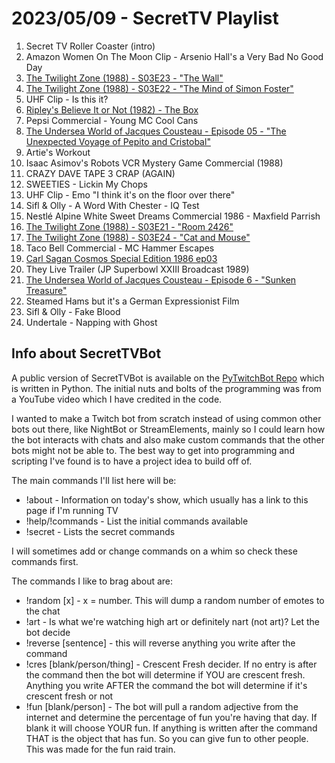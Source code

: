 # 2023/05/09 - SecretTV Playlist

1. Secret TV Roller Coaster (intro)
2. Amazon Women On The Moon Clip - Arsenio Hall's a Very Bad No Good Day
3. [The Twilight Zone (1988) - S03E23 - "The Wall"](https://en.wikipedia.org/wiki/The_Wall_(The_Twilight_Zone))
4. [The Twilight Zone (1988) - S03E22 - "The Mind of Simon Foster"](https://en.wikipedia.org/wiki/The_Mind_of_Simon_Foster)
5. UHF Clip - Is this it?
6. [Ripley's Believe It or Not (1982) -  The Box](https://en.wikipedia.org/wiki/Ripley%27s_Believe_It_or_Not!_(1982_TV_series))
7. Pepsi Commercial - Young MC Cool Cans
8. [The Undersea World of Jacques Cousteau - Episode 05 - "The Unexpected Voyage of Pepito and Cristobal"](https://en.wikipedia.org/wiki/The_Undersea_World_of_Jacques_Cousteau)
9. Artie's Workout
10. Isaac Asimov's Robots VCR Mystery Game Commercial (1988)
11. CRAZY DAVE TAPE 3 CRAP (AGAIN)
12. SWEETIES - Lickin My Chops
13. UHF Clip - Emo "I think it's on the floor over there"
14. Sifl & Olly - A Word With Chester - IQ Test
15. Nestlé Alpine White Sweet Dreams Commercial 1986 - Maxfield Parrish
16. [The Twilight Zone (1988) - S03E21 - "Room 2426"](https://en.wikipedia.org/wiki/Room_2426)
17. [The Twilight Zone (1988) - S03E24 - "Cat and Mouse"](https://en.wikipedia.org/wiki/Cat_and_Mouse_(The_Twilight_Zone))
18. Taco Bell Commercial - MC Hammer Escapes
19. [Carl Sagan Cosmos Special Edition 1986 ep03](https://en.wikipedia.org/wiki/Cosmos:_A_Personal_Voyage)
20. They Live Trailer (JP Superbowl XXIII Broadcast 1989)
21. [The Undersea World of Jacques Cousteau - Episode 6 - "Sunken Treasure"](https://en.wikipedia.org/wiki/The_Undersea_World_of_Jacques_Cousteau)
22. Steamed Hams but it's a German Expressionist Film
23. Sifl & Olly - Fake Blood
24. Undertale - Napping with Ghost




## Info about SecretTVBot

A public version of SecretTVBot is available on the [PyTwitchBot Repo](https://github.com/awbored/PyTwitchBot) which is written in Python.  The initial nuts and bolts of the programming was from a YouTube video which I have credited in the code.

I wanted to make a Twitch bot from scratch instead of using common other bots out there, like NightBot or StreamElements, mainly so I could learn how the bot interacts with chats and also make custom commands that the other bots might not be able to.  The best way to get into programming and scripting I've found is to have a project idea to build off of.

The main commands I'll list here will be:

 - !about - Information on today's show, which usually has a link to this page if I'm running TV
 - !help/!commands - List the initial commands available
 - !secret - Lists the secret commands

I will sometimes add or change commands on a whim so check these commands first.

The commands I like to brag about are:

 - !random [x] - x = number.  This will dump a random number of emotes to the chat
 - !art - Is what we're watching high art or definitely nart (not art)?  Let the bot decide
 - !reverse [sentence] - this will reverse anything you write after the command
 - !cres [blank/person/thing] - Crescent Fresh decider.  If no entry is after the command then the bot will determine if YOU are crescent fresh.  Anything you write AFTER the command the bot will determine if it's crescent fresh or not
 - !fun [blank/person] - The bot will pull a random adjective from the internet and determine the percentage of fun you're having that day.  If blank it will choose YOUR fun.  If anything is written after the command THAT is the object that has fun.  So you can give fun to other people.  This was made for the fun raid train.
